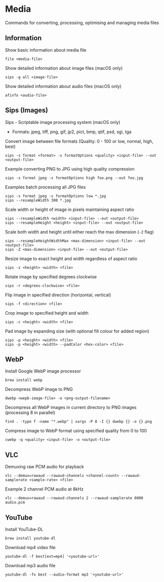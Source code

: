 # Media

Commands for converting, processing, optimising and managing media files

## Information

Show basic information about media file

    file <media-file>

Show detailed information about image files (macOS only)

    sips -g all <image-file>

Show detailed information about audio files (macOS only)

    afinfo <audio-file>

## Sips (Images)

Sips - Scriptable image processing system (macOS only)

- Formats: jpeg, tiff, png, gif, jp2, pict, bmp, qtif, psd, sgi, tga

Convert image between file formats (Quality: 0 - 100 or low, normal, high, best)

    sips -s format <format> -s formatOptions <quality> <input-file> --out <output-file>

Example converting PNG to JPG using high quality compression

    sips -s format jpeg -s formatOptions high foo.png --out foo.jpg

Examples batch processing all JPG files

    sips -s format jpeg -s formatOptions low *.jpg
    sips --resampleWidth 300 *.jpg

Scale width or height of image in pixels maintaining aspect ratio

    sips --resampleWidth <width> <input-file> --out <output-file>
    sips --resampleHeight <height> <input-file> --out <output-file>

Scale both width and height until either reach the max dimension (`-Z` flag)

    sips --resampleHeightWidthMax <max-dimension> <input-file> --out <output-file>
    sips -Z <max-dimension> <input-file> --out <output-file>

Resize image to exact height and width regardless of aspect ratio

    sips -z <height> <width> <file>

Rotate image by specified degrees clockwise

    sips -r <degrees-clockwise> <file>

Flip image in specified direction (horizontal, vertical)

    sips -f <direction> <file>

Crop image to specified height and width

    sips -c <height> <width> <file>

Pad image by expanding size (with optional fill colour for added region)

    sips -p <height> <width> <file>
    sips -p <height> <width> --padColor <hex-color> <file>

## WebP

Install Google WebP image processor

    brew install webp

Decompress WebP image to PNG

    dwebp <wepb-image-file> -o <png-output-filename>

Decompress all WebP images in current directory to PNG images (processing 8 in parallel)

    find . -type f -name "*.webp" | xargs -P 8 -I {} dwebp {} -o {}.png

Compress image to WebP format using specified quality from 0 to 100

    cwebp -q <quality> <input-file> -o <output-file>

## VLC

Demuxing raw PCM audio for playback

    vlc --demux=rawaud --rawaud-channels <channel-count> --rawaud-samplerate <sample-rate> <file>

Example 2 channel PCM audio at 8kHz

    vlc --demux=rawaud --rawaud-channels 2 --rawaud-samplerate 8000 audio.pcm

## YouTube

Install YouTube-DL

    brew install youtube-dl

Download mp4 video file

    youtube-dl -f best[ext=mp4] '<youtube-url>'

Download mp3 audio file

    youtube-dl -fx best --audio-format mp3 '<youtube-url>'
